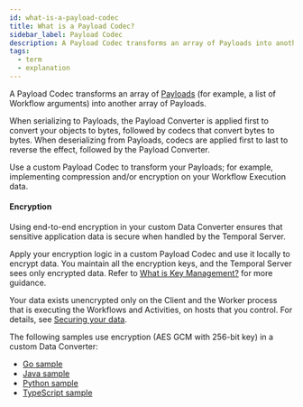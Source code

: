 ```yaml
---
id: what-is-a-payload-codec
title: What is a Payload Codec?
sidebar_label: Payload Codec
description: A Payload Codec transforms an array of Payloads into another array of Payloads.
tags:
  - term
  - explanation
---
```


A Payload Codec transforms an array of [Payloads](/concepts/what-is-a-payload) (for example, a list of Workflow arguments) into another array of Payloads.

When serializing to Payloads, the Payload Converter is applied first to convert your objects to bytes, followed by codecs that convert bytes to bytes.
When deserializing from Payloads, codecs are applied first to last to reverse the effect, followed by the Payload Converter.

Use a custom Payload Codec to transform your Payloads; for example, implementing compression and/or encryption on your Workflow Execution data.

#### Encryption

Using end-to-end encryption in your custom Data Converter ensures that sensitive application data is secure when handled by the Temporal Server.

Apply your encryption logic in a custom Payload Codec and use it locally to encrypt data.
You maintain all the encryption keys, and the Temporal Server sees only encrypted data. Refer to [What is Key Management?](/concepts/what-is-key-management) for more guidance.

Your data exists unencrypted only on the Client and the Worker process that is executing the Workflows and Activities, on hosts that you control. For details, see [Securing your data](/self-hosted/data-encryption).

The following samples use encryption (AES GCM with 256-bit key) in a custom Data Converter:

- [Go sample](https://github.com/temporalio/samples-go/tree/main/encryption)
- [Java sample](https://github.com/temporalio/samples-java/tree/main/src/main/java/io/temporal/samples/encryptedpayloads)
- [Python sample](https://github.com/temporalio/samples-python/tree/main/encryption)
- [TypeScript sample](https://github.com/temporalio/samples-typescript/tree/main/encryption)

